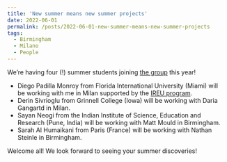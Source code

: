 ```yaml
---
title: 'New summer means new summer projects'
date: 2022-06-01
permalink: /posts/2022-06-01-new-summer-means-new-summer-projects
tags:
  - Birmingham
  - Milano
  - People
---
```


We’re having four (!) summer students joining [the group](/group) this year!

- Diego Padilla Monroy from Florida International University (Miami) will be working with me in Milan supported by the [IREU program](https://phys.ufl.edu/ireu/).
- Derin Sivrioglu from Grinnell College (Iowa) will be working with Daria Gangartd in Milan.
- Sayan Neogi from the Indian Institute of Science, Education and Research (Pune, India) will be working with Matt Mould in Birmingham.
- Sarah Al Humaikani from Paris (France) will be working with Nathan Steinle in Birmingham.

Welcome all! We look forward to seeing your summer discoveries!

